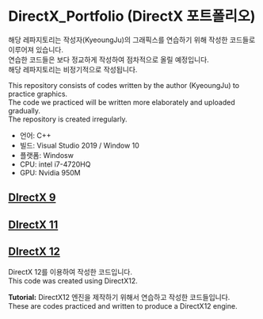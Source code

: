 # DirectX_Portfolio (DirectX 포트폴리오)

해당 레파지토리는 작성자(KyeoungJu)의 그래픽스를 연습하기 위해 작성한 코드들로 이루어져 있습니다.  
연습한 코드들은 보다 정교하게 작성하여 점차적으로 올릴 예정입니다.  
해당 레파지토리는 비정기적으로 작성됩니다.  

This repository consists of codes written by the author (KyeoungJu) to practice graphics.  
The code we practiced will be written more elaborately and uploaded gradually.  
The repository is created irregularly.  

- 언어: C++
- 빌드: Visual Studio 2019 / Window 10
- 플랫폼: Windosw
- CPU: intel  i7-4720HQ
- GPU: Nvidia 950M

## [DIrectX 9]()
  
  
## [DIrectX 11]()
  
  
## [DIrectX 12](DX12)

DirectX 12를 이용하여 작성한 코드입니다.  
This code was created using DirectX12.  

**Tutorial:**
DirectX12 엔진을 제작하기 위해서 연습하고 작성한 코드들입니다.  
These are codes practiced and written to produce a DirectX12 engine.  